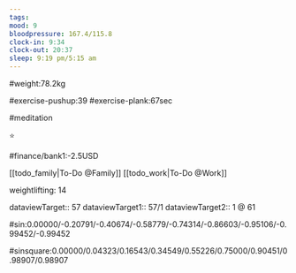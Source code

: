 ```yaml
---
tags: 
mood: 9
bloodpressure: 167.4/115.8
clock-in: 9:34
clock-out: 20:37
sleep: 9:19 pm/5:15 am
---
```


#weight:78.2kg

#exercise-pushup:39
#exercise-plank:67sec

#meditation

⭐

#finance/bank1:-2.5USD

[[todo_family|To-Do @Family]]
[[todo_work|To-Do @Work]]


weightlifting: 14

dataviewTarget:: 57
dataviewTarget1:: 57/1
dataviewTarget2:: 1 @ 61

#sin:0.00000/-0.20791/-0.40674/-0.58779/-0.74314/-0.86603/-0.95106/-0.99452/-0.99452

#sinsquare:0.00000/0.04323/0.16543/0.34549/0.55226/0.75000/0.90451/0.98907/0.98907

